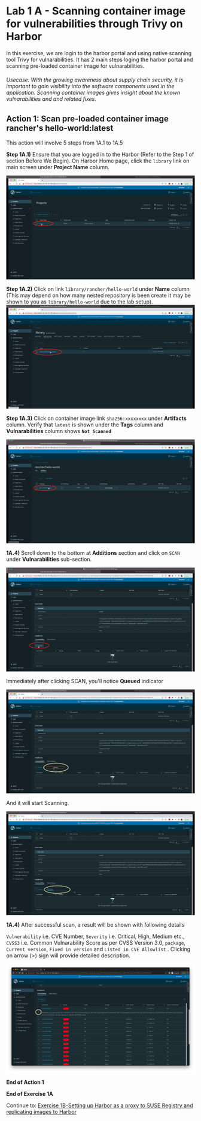 # Lab 1 A - Scanning container image for vulnerabilities through Trivy on Harbor

In this exercise, we are login to the harbor portal and using native scanning tool Trivy for vulnarabilities. It has 2 main steps loging the harbor portal and scanning pre-loaded container image for vulnarabilities. 

###### Usecase: With the growing awareness about supply chain security, it is important to gain visibility into the software components used in the application. Scanning container images gives insight about the known vulnarabilities and and related fixes.   

## Action 1: Scan pre-loaded container image rancher's hello-world:latest

This action will involve 5 steps from 1A.1 to 1A.5 

**Step 1A.1)** Ensure that you are logged in to the Harbor (Refer to the Step 1 of section Before We Begin). On Harbor Home page, click the `library` link on main screen under **Project Name** column. 

![](../images/Screenshot-2022-07-22-at-4.30.08-PM.png)



**Step 1A.2)** Click on link `library/rancher/hello-world` under **Name** column (This may depend on how many nested repository is been create it may be shown to you as  `library/hello-world` due to the lab setup).![Screenshot-2022-07-22-at-4.50.02-PM](../images/Screenshot-2022-07-22-at-4.50.02-PM.png)



**Step 1A.3)** Click on container image link `sha256:xxxxxxxx` under **Artifacts** column. Verify that `latest` is shown under the **Tags** column and **Vulnarabilities** column shows **`Not Scanned`** 

![](../images/Screenshot-2022-07-22-at-4.57.33-PM.png)



**1A.4)** Scroll down to the bottom at **Additions** section and click on `SCAN` under **Vulnarabilities** sub-section.

![](../images/Screenshot-2022-07-22-at-5.08.13-PM.png)



Immediately after clicking SCAN, you'll notice **Queued** indicator

![](../images/Screenshot-2022-07-22-at-6.14.49-PM.png)



And it will start Scanning. 

![](../images/Screenshot-2022-07-22-at-6.17.00-PM.png)



**1A.4)** After successful scan, a result will be shown with following details 

`Vulnerability` i.e. CVE Number, `Severity` i.e. Critical, High, Medium etc., `CVSS3` i.e. Common Vulnarability Score as per CVSS Version 3.0, `package`, `Current version`, `Fixed in version` and `Listed in CVE Allowlist` . Clicking on arrow (>) sign will provide detailed description. 

![](../images/Screenshot-2022-07-22-at-6.27.18-PM.png)

**End of Action 1**

**End of Exercise 1A**

Continue to: [Exercise 1B-Setting up Harbor as a proxy to SUSE Registry and replicating images to Harbor](https://github.com/dsohk/rancher-private-registry-workshop/blob/main/docs/Exercise-01B-SetupHarborProxySUSERegistryReplicate.md)